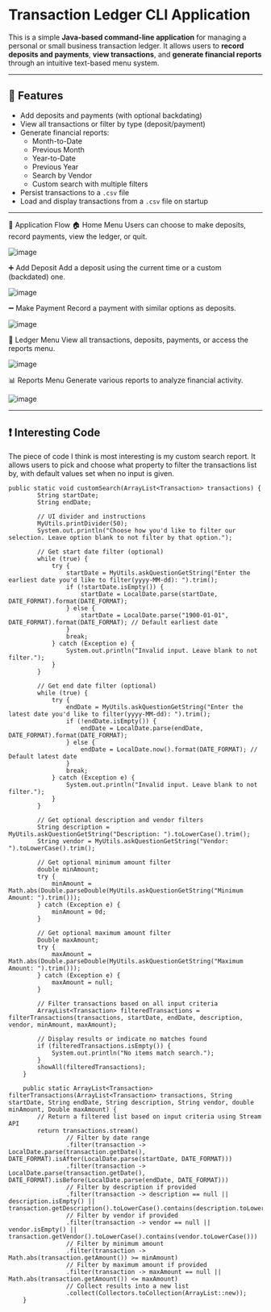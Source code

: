 # Transaction Ledger CLI Application

This is a simple **Java-based command-line application** for managing a personal or small business transaction ledger. It allows users to **record deposits and payments**, **view transactions**, and **generate financial reports** through an intuitive text-based menu system.

---

## 🧰 Features

- Add deposits and payments (with optional backdating)
- View all transactions or filter by type (deposit/payment)
- Generate financial reports:
  - Month-to-Date
  - Previous Month
  - Year-to-Date
  - Previous Year
  - Search by Vendor
  - Custom search with multiple filters
- Persist transactions to a `.csv` file
- Load and display transactions from a `.csv` file on startup

---
🧭 Application Flow
🏠 Home Menu
Users can choose to make deposits, record payments, view the ledger, or quit.

![image](https://github.com/user-attachments/assets/8397434e-b0d4-4979-9e14-da1c7cd1857d)

➕ Add Deposit
Add a deposit using the current time or a custom (backdated) one.

![image](https://github.com/user-attachments/assets/9334271e-51f7-4797-93b7-cdc76fbcd604)

➖ Make Payment
Record a payment with similar options as deposits.

![image](https://github.com/user-attachments/assets/203c58a2-b3f8-4afc-9510-f497de50de08)

📒 Ledger Menu
View all transactions, deposits, payments, or access the reports menu.

![image](https://github.com/user-attachments/assets/6a6172c0-4fce-4491-93b9-071fd387745a)

📊 Reports Menu
Generate various reports to analyze financial activity.

![image](https://github.com/user-attachments/assets/2af75e5a-173a-4fe6-9eae-7a6285c33203)

---

## ❗ Interesting Code

The piece of code I think is most interesting is my custom search report. It allows users to pick and choose what property to filter the transactions list by, with default values set when no input is given.
```
public static void customSearch(ArrayList<Transaction> transactions) {
        String startDate;
        String endDate;

        // UI divider and instructions
        MyUtils.printDivider(50);
        System.out.println("Choose how you'd like to filter our selection. Leave option blank to not filter by that option.");

        // Get start date filter (optional)
        while (true) {
            try {
                startDate = MyUtils.askQuestionGetString("Enter the earliest date you'd like to filter(yyyy-MM-dd): ").trim();
                if (!startDate.isEmpty()) {
                    startDate = LocalDate.parse(startDate, DATE_FORMAT).format(DATE_FORMAT);
                } else {
                    startDate = LocalDate.parse("1900-01-01", DATE_FORMAT).format(DATE_FORMAT); // Default earliest date
                }
                break;
            } catch (Exception e) {
                System.out.println("Invalid input. Leave blank to not filter.");
            }
        }

        // Get end date filter (optional)
        while (true) {
            try {
                endDate = MyUtils.askQuestionGetString("Enter the latest date you'd like to filter(yyyy-MM-dd): ").trim();
                if (!endDate.isEmpty()) {
                    endDate = LocalDate.parse(endDate, DATE_FORMAT).format(DATE_FORMAT);
                } else {
                    endDate = LocalDate.now().format(DATE_FORMAT); // Default latest date
                }
                break;
            } catch (Exception e) {
                System.out.println("Invalid input. Leave blank to not filter.");
            }
        }

        // Get optional description and vendor filters
        String description = MyUtils.askQuestionGetString("Description: ").toLowerCase().trim();
        String vendor = MyUtils.askQuestionGetString("Vendor: ").toLowerCase().trim();

        // Get optional minimum amount filter
        double minAmount;
        try {
            minAmount = Math.abs(Double.parseDouble(MyUtils.askQuestionGetString("Minimum Amount: ").trim()));
        } catch (Exception e) {
            minAmount = 0d;
        }

        // Get optional maximum amount filter
        Double maxAmount;
        try {
            maxAmount = Math.abs(Double.parseDouble(MyUtils.askQuestionGetString("Maximum Amount: ").trim()));
        } catch (Exception e) {
            maxAmount = null;
        }

        // Filter transactions based on all input criteria
        ArrayList<Transaction> filteredTransactions = filterTransactions(transactions, startDate, endDate, description, vendor, minAmount, maxAmount);

        // Display results or indicate no matches found
        if (filteredTransactions.isEmpty()) {
            System.out.println("No items match search.");
        }
        showAll(filteredTransactions);
    }

    public static ArrayList<Transaction> filterTransactions(ArrayList<Transaction> transactions, String startDate, String endDate, String description, String vendor, double minAmount, Double maxAmount) {
        // Return a filtered list based on input criteria using Stream API
        return transactions.stream()
                // Filter by date range
                .filter(transaction -> LocalDate.parse(transaction.getDate(), DATE_FORMAT).isAfter(LocalDate.parse(startDate, DATE_FORMAT)))
                .filter(transaction -> LocalDate.parse(transaction.getDate(), DATE_FORMAT).isBefore(LocalDate.parse(endDate, DATE_FORMAT)))
                // Filter by description if provided
                .filter(transaction -> description == null || description.isEmpty() || transaction.getDescription().toLowerCase().contains(description.toLowerCase()))
                // Filter by vendor if provided
                .filter(transaction -> vendor == null || vendor.isEmpty() || transaction.getVendor().toLowerCase().contains(vendor.toLowerCase()))
                // Filter by minimum amount
                .filter(transaction -> Math.abs(transaction.getAmount()) >= minAmount)
                // Filter by maximum amount if provided
                .filter(transaction -> maxAmount == null || Math.abs(transaction.getAmount()) <= maxAmount)
                // Collect results into a new list
                .collect(Collectors.toCollection(ArrayList::new));
    }
```
